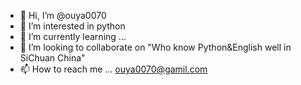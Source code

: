 - 👋 Hi, I’m @ouya0070
- 👀 I’m interested in python
- 🌱 I’m currently learning ...
- 💞️ I’m looking to collaborate on "Who know Python&English well in SiChuan China"
- 📫 How to reach me ... ouya0070@gamil.com

<!---
ouya0070/ouya0070 is a ✨ special ✨ repository because its `README.md` (this file) appears on your GitHub profile.
You can click the Preview link to take a look at your changes.
--->
